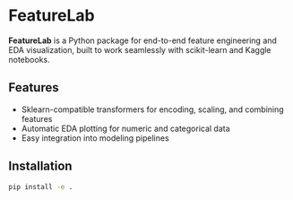 # FeatureLab

**FeatureLab** is a Python package for end-to-end feature engineering and EDA visualization, built to work seamlessly with scikit-learn and Kaggle notebooks.

## Features
- Sklearn-compatible transformers for encoding, scaling, and combining features
- Automatic EDA plotting for numeric and categorical data
- Easy integration into modeling pipelines

## Installation
```bash
pip install -e .

